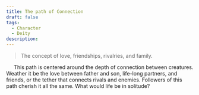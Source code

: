 ```yaml
---
title: The path of Connection
draft: false
tags:
  - Character
  - Deity
description:
---
```

>  The concept of love, friendships, rivalries, and family. 

$\quad$ This path is centered around the depth of connection between creatures. Weather it be the love between father and son, life-long partners, and friends, or the tether that connects rivals and enemies. Followers of this path cherish it all the same. What would life be in solitude? 
